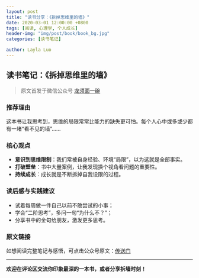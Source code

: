 ```yaml
---
layout: post
title: "读书分享：《拆掉思维里的墙》"
date: 2020-03-01 12:00:00 +0800
tags: [阅读, 心理学, 个人成长]
header-img: "img/post/book/book_bg.jpg"
categories: [读书笔记]

author: Layla Luo
---
```


## 读书笔记：《拆掉思维里的墙》

> 原文首发于微信公众号 [龙须面一碗](https://mp.weixin.qq.com/s/xiPFM1ZuAruQBGfrK6K79A)

### 推荐理由

这本书让我思考到，思维的局限常常比能力的缺失更可怕。每个人心中或多或少都有一堵“看不见的墙”……

### 核心观点

- **意识到思维限制**：我们常被自身经验、环境“局限”，以为这就是全部事实。
- **打破壁垒**：书中大量案例，让我发现换个视角看问题的重要性。
- **持续成长**：成长就是不断拆掉自我设限的过程。

### 读后感与实践建议

- 试着每周做一件自己以前不敢尝试的小事；
- 学会“二阶思考”，多问一句“为什么不？”；
- 分享书中的金句给朋友，激发更多思考。

### 原文链接

如想阅读完整笔记与感悟，可点击公众号原文：[传送门](https://mp.weixin.qq.com/s/xiPFM1ZuAruQBGfrK6K79A)

---

**欢迎在评论区交流你印象最深的一本书，或者分享拆墙时刻！**
